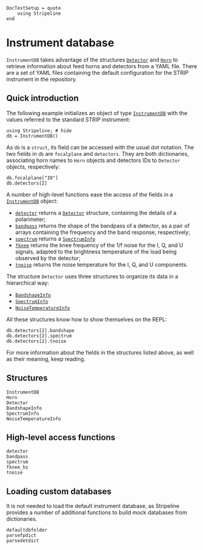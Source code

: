 ```@meta
DocTestSetup = quote
    using Stripeline
end
```

# Instrument database

`InstrumentDB` takes advantage of the structures [`Detector`](@ref)
and [`Horn`](@ref) to retrieve information about feed horns and
detectors from a YAML file. There are a set of YAML files containing
the default configuration for the STRIP instrument in the repository.

## Quick introduction

The following example initializes an object of type
[`InstrumentDB`](@ref) with the values referred to the standard STRIP
instrument:

```@repl instrumentdbexample
using Stripeline; # hide
db = InstrumentDB()
```

As `db` is a `struct`, its field can be accessed with the usual dot
notation. The two fields in `db` are `focalplane` and
`detectors`. They are both dictionaries, associating horn names to
`Horn` objects and detectors IDs to `Detector` objects, respectively:

```@repl instrumentdbexample
db.focalplane["I0"]
db.detectors[2]
```

A number of high-level functions ease the access of the fields in a
[`InstrumentDB`](@ref) object:

- [`detector`](@ref) returns a [`Detector`](@ref) structure, containing the
  details of a polarimeter;
- [`bandpass`](@ref) returns the shape of the bandpass of a detector, as a pair of
  arrays containing the frequency and the band response, respectively;
- [`spectrum`](@ref) returns a [`SpectrumInfo`](@ref)
- [`fknee`](@ref) returns the knee frequency of the 1/f noise for the I, Q, and
  U signals, adapted to the brightness temperature of the load being observed by
  the detector;
- [`tnoise`](@ref) returns the noise temperature for the I, Q, and U components.

The structure `Detector` uses three structures to organize its data in a
hierarchical way:

- [`BandshapeInfo`](@ref)
- [`SpectrumInfo`](@ref)
- [`NoiseTemperatureInfo`](@ref)

All these structures know how to show themselves on the REPL:

```@repl instrumentdbexample
db.detectors[2].bandshape
db.detectors[2].spectrum
db.detectors[2].tnoise
```

For more information about the fields in the structures listed above,
as well as their meaning, keep reading.

## Structures

```@docs
InstrumentDB
Horn
Detector
BandshapeInfo
SpectrumInfo
NoiseTemperatureInfo
```

## High-level access functions

```@docs
detector
bandpass
spectrum
fknee_hz
tnoise
```

## Loading custom databases

It is not needed to load the default instrument database, as
Stripeline provides a number of additional functions to build mock
databases from dictionaries.

```@docs
defaultdbfolder
parsefpdict
parsedetdict
```
